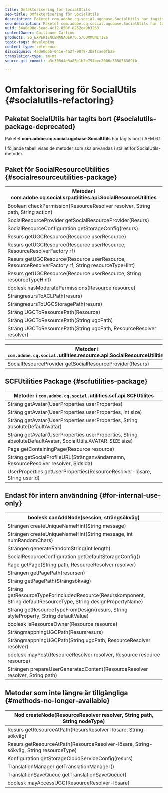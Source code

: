 ```yaml
---
title: Omfaktorisering för SocialUtils
seo-title: Omfaktorisering för SocialUtils
description: Paketet com.adobe.cq.social.ugcbase.SocialUtils har tagits bort i AEM 6.1
seo-description: Paketet com.adobe.cq.social.ugcbase.SocialUtils har tagits bort i AEM 6.1
uuid: 54a0d98e-5ead-4c12-850f-8252ea9b3263
contentOwner: Guillaume Carlino
products: SG_EXPERIENCEMANAGER/6.5/COMMUNITIES
topic-tags: developing
content-type: reference
discoiquuid: 4ade0d6b-041e-4a2f-98f8-3b8fcae0fb29
translation-type: tm+mt
source-git-commit: a3c303d4e3a85e1b2e794bec2006c335056309fb

---
```



# Omfaktorisering för SocialUtils {#socialutils-refactoring}

## Paketet SocialUtils har tagits bort {#socialutils-package-deprecated}

Paketet **com.adobe.cq.social.ugcbase.SocialUtils** har tagits bort i AEM 6.1.

I följande tabell visas de metoder som ska användas i stället för SocialUtils-metoder.

## Paket för SocialResourceUtilities {#socialresourceutilities-package}

| Metoder i com.adobe.cq.social.srp.utilities.api.SocialResourceUtilities |
|---|
| Boolean checkPermission(ResourceResolver resolver, String path, String action) |  |
| SocialResourceProvider getSocialResourceProvider(Resurs) |  |
| SocialResourceConfiguration getStorageConfig(resurs) |  |
| Resurs getUGCResource(Resource userResource) |  |
| Resurs getUGCResource(Resource userResource, ResourceResolverFactory rf) | new |
| Resurs getUGCResource(Resource userResource, ResourceResolverFactory rf, String resourceTypeHint) | new |
| Resurs getUGCResource(Resource userResource, String resourceTypeHint) |  |
| boolesk hasModeratePermissions(Resource resource) |  |
| SträngresursToACLPath(resurs) |  |
| SträngresursToUGCStoragePath(resurs) | ersätter String resourceToUGCPath(Resource) |
| Sträng UGCToResourcePath(Resource) |  |
| Sträng UGCToResourcePath(String ugcPath) | metodsignaturen har ändrats |
| Sträng UGCToResourcePath(String ugcPath, ResourceResolver resolver) | new |

| Metoder i `com.adobe.cq.social.`utilities.resource.api.SocialResourceUtilities |
|---|
| SocialResourceProvider getSocialResourceProvider(Resurs) | ersätter SocialResourceProvider getConfiguringProvider(Resource) |

## SCFUtilities Package {#scfutilities-package}

| Metoder i `com.adobe.cq.social.`utilities.scf.api.SCFUtilites |
|---|
| Sträng getAvatar(UserProperties userProperties) |
| Sträng getAvatar(UserProperties userProperties, int size) |
| Sträng getAvatar(UserProperties userProperties, String absoluteDefaultAvatar) |
| Sträng getAvatar(UserProperties userProperties, String absoluteDefaultAvatar, SocialUtils.AVATAR_SIZE size) |
| Page getContainingPage(Resource resource) |
| Sträng getSocialProfileURL(Stränganvändarnamn, ResourceResolver resolver, Sidsida) |
| UserProperties getUserProperties(ResourceResolver-lösare, String userId) |

## Endast för intern användning {#for-internal-use-only}

| boolesk canAddNode(session, strängsökväg) |
|---|
| Strängen createUniqueNameHint(String message) |
| Strängen createUniqueNameHint(String message, int numRandomChars) |
| Strängen generateRandomString(int length) |
| SocialResourceConfiguration getDefaultStorageConfig() |
| Page getPage(String path, ResourceResolver resolver) |
| Strängen getPagePath(resursen) |
| Sträng getPagePath(Strängsökväg) |
| Sträng getResourceTypeForIncludedResource(Resurskomponent, String defaultResourceType, String designPropertyName) |
| Sträng getResourceTypeFromDesign(resurs, String styleProperty, String defaultValue) |
| boolesk isResourceOwner(Resource resource) |
| SträngmappningUGCPath(Resursresurs) |
| SträngmappningUGCPath(String ugcPath, ResourceResolver resolver) |
| boolesk mayPost(ResourceResolver resolver, Resource resource resource) |
| Strängen prepareUserGeneratedContent(ResourceResolver resolver, String path) |

## Metoder som inte längre är tillgängliga {#methods-no-longer-available}

| Nod createNode(ResourceResolver resolver, String path, String nodeType) |
|---|
| Resurs getResourceAtPath(ResursResolver-lösare, String-sökväg) |
| Resurs getResourceAtPath(ResourceResolver-lösare, String-sökväg, String resourceType) |
| Konfiguration getStorageCloudServiceConfig(resurs) |
| TranslationManager getTranslationManager() |
| TranslationSaveQueue getTranslationSaveQueue() |
| boolesk mayAccessUGC(ResourceResolver-lösare) |

